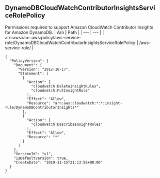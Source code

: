 
## DynamoDBCloudWatchContributorInsightsServiceRolePolicy
Permissions required to support Amazon CloudWatch Contributor Insights for Amazon DynamoDB.
| Arn | Path |
| --- | --- |
| arn:aws:iam::aws:policy/aws-service-role/DynamoDBCloudWatchContributorInsightsServiceRolePolicy | /aws-service-role/ |
```
{
  "PolicyVersion": {
    "Document": {
      "Version": "2012-10-17",
      "Statement": [
        {
          "Action": [
            "cloudwatch:DeleteInsightRules",
            "cloudwatch:PutInsightRule"
          ],
          "Effect": "Allow",
          "Resource": "arn:aws:cloudwatch:*:*:insight-rule/DynamoDBContributorInsights*"
        },
        {
          "Action": [
            "cloudwatch:DescribeInsightRules"
          ],
          "Effect": "Allow",
          "Resource": "*"
        }
      ]
    },
    "VersionId": "v1",
    "IsDefaultVersion": true,
    "CreateDate": "2019-11-15T21:13:58+00:00"
  }
}
```
